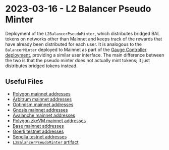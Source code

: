 # 2023-03-16 - L2 Balancer Pseudo Minter

Deployment of the `L2BalancerPseudoMinter`, which distributes bridged BAL tokens on networks other than Mainnet and keeps track of the rewards that have already been distributed for each user.
It is analogous to the `BalancerMinter` deployed to Mainnet as part of the [Gauge Controller deployment](../20220325-gauge-controller/output/mainnet.json), providing a similar user interface.
The main difference between the two is that the pseudo minter does not actually mint tokens; it just distributes bridged tokens instead.

## Useful Files

- [Polygon mainnet addresses](./output/polygon.json)
- [Arbitrum mainnet addresses](./output/arbitrum.json)
- [Optimism mainnet addresses](./output/optimism.json)
- [Gnosis mainnet addresses](./output/gnosis.json)
- [Avalanche mainnet addresses](./output/avalanche.json)
- [Polygon zkeVM mainnet addresses](./output/zkevm.json)
- [Base mainnet addresses](./output/base.json)
- [Goerli testnet addresses](./output/goerli.json)
- [Sepolia testnet addresses](./output/sepolia.json)
- [`L2BalancerPseudoMinter` artifact](./artifact/L2BalancerPseudoMinter.json)
